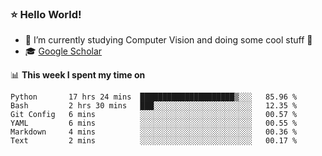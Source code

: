 ### ⭐️ Hello World!

<!--
**hologerry/hologerry** is a ✨ _special_ ✨ repository because its `README.md` (this file) appears on your GitHub profile.

Here are some ideas to get you started:

- 🔭 I’m currently working and studying on Computer Vision
- 🌱 I’m currently learning at Peking University
- 💬 Ask me about 
- 📫 How to reach me: E-mail
- 😄 Pronouns: he/his
- ⚡ Fun fact: Music is the Power
-->


- 🔭 I’m currently studying Computer Vision and doing some cool stuff 🤖
- 🎓 [Google Scholar](https://scholar.google.com/citations?user=3ykqW9wAAAAJ&hl=en)


📊 **This week I spent my time on**

<!--START_SECTION:waka-->

```text
Python       17 hrs 24 mins  █████████████████████▒░░░   85.96 %
Bash         2 hrs 30 mins   ███░░░░░░░░░░░░░░░░░░░░░░   12.35 %
Git Config   6 mins          ░░░░░░░░░░░░░░░░░░░░░░░░░   00.57 %
YAML         6 mins          ░░░░░░░░░░░░░░░░░░░░░░░░░   00.55 %
Markdown     4 mins          ░░░░░░░░░░░░░░░░░░░░░░░░░   00.36 %
Text         2 mins          ░░░░░░░░░░░░░░░░░░░░░░░░░   00.17 %
```

<!--END_SECTION:waka-->
